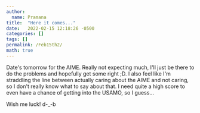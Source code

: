 ```yaml
---
author:
  name: Pramana
title:  "Here it comes..."
date:   2022-02-15 12:18:26 -0500
categories: []
tags: []
permalink: /Feb15th2/
math: true
---
```


Date's tomorrow for the AIME.
Really not expecting much, I'll just be there to do the problems and hopefully get some right ;D.
I also feel like I'm straddling the line between actually caring about the AIME and not caring,
so I don't really know what to say about that. I need quite a high score to even have a chance of getting
into the USAMO, so I guess...

Wish me luck! d-_-b

